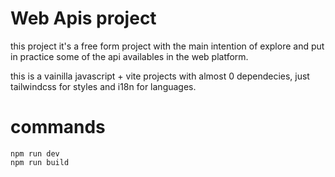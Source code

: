 # Web Apis project

this project it's a free form project with the main intention of explore and put in practice some of the api availables in the web platform. 

this is a vainilla javascript + vite projects with almost 0 dependecies, just tailwindcss for styles and i18n for languages.

# commands

```
npm run dev 
npm run build
```
